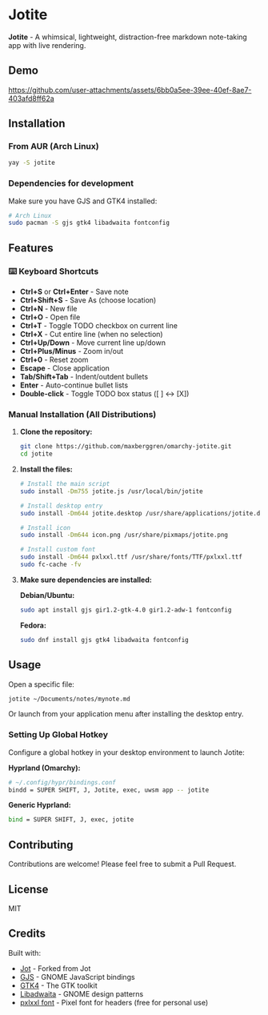 # Jotite

**Jotite** - A whimsical, lightweight, distraction-free markdown note-taking app with live rendering.

## Demo

https://github.com/user-attachments/assets/6bb0a5ee-39ee-40ef-8ae7-403afd8ff62a

## Installation

### From AUR (Arch Linux)

```bash
yay -S jotite
```

### Dependencies for development

Make sure you have GJS and GTK4 installed:

```bash
# Arch Linux
sudo pacman -S gjs gtk4 libadwaita fontconfig
```

## Features

### ⌨️ Keyboard Shortcuts
- **Ctrl+S** or **Ctrl+Enter** - Save note
- **Ctrl+Shift+S** - Save As (choose location)
- **Ctrl+N** - New file
- **Ctrl+O** - Open file
- **Ctrl+T** - Toggle TODO checkbox on current line
- **Ctrl+X** - Cut entire line (when no selection)
- **Ctrl+Up/Down** - Move current line up/down
- **Ctrl+Plus/Minus** - Zoom in/out
- **Ctrl+0** - Reset zoom
- **Escape** - Close application
- **Tab/Shift+Tab** - Indent/outdent bullets
- **Enter** - Auto-continue bullet lists
- **Double-click** - Toggle TODO box status ([ ] ↔ [X])

### Manual Installation (All Distributions)

1. **Clone the repository:**
   ```bash
   git clone https://github.com/maxberggren/omarchy-jotite.git
   cd jotite
   ```

2. **Install the files:**
   ```bash
   # Install the main script
   sudo install -Dm755 jotite.js /usr/local/bin/jotite
   
   # Install desktop entry
   sudo install -Dm644 jotite.desktop /usr/share/applications/jotite.desktop
   
   # Install icon
   sudo install -Dm644 icon.png /usr/share/pixmaps/jotite.png
   
   # Install custom font
   sudo install -Dm644 pxlxxl.ttf /usr/share/fonts/TTF/pxlxxl.ttf
   sudo fc-cache -fv
   ```

3. **Make sure dependencies are installed:**
   
   **Debian/Ubuntu:**
   ```bash
   sudo apt install gjs gir1.2-gtk-4.0 gir1.2-adw-1 fontconfig
   ```
   
   **Fedora:**
   ```bash
   sudo dnf install gjs gtk4 libadwaita fontconfig
   ```


## Usage

Open a specific file:
```bash
jotite ~/Documents/notes/mynote.md
```

Or launch from your application menu after installing the desktop entry.

### Setting Up Global Hotkey

Configure a global hotkey in your desktop environment to launch Jotite:

**Hyprland (Omarchy):**
```bash
# ~/.config/hypr/bindings.conf
bindd = SUPER SHIFT, J, Jotite, exec, uwsm app -- jotite
```

**Generic Hyprland:**
```bash
bind = SUPER SHIFT, J, exec, jotite
```

## Contributing

Contributions are welcome! Please feel free to submit a Pull Request.

## License

MIT

## Credits

Built with:
- [Jot](https://github.com/bjarneo/omarchy-jot) - Forked from Jot
- [GJS](https://gjs.guide/) - GNOME JavaScript bindings
- [GTK4](https://www.gtk.org/) - The GTK toolkit
- [Libadwaita](https://gnome.pages.gitlab.gnome.org/libadwaita/) - GNOME design patterns
- [pxlxxl font](https://www.1001fonts.com/pxlxxl-font.html) - Pixel font for headers (free for personal use)